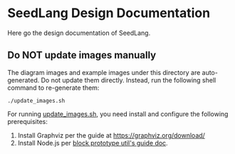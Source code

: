# SeedLang Design Documentation

Here go the design documentation of SeedLang.

## Do NOT update images manually

The diagram images and example images under this directory are auto-generated.
Do not update them directly. Instead, run the following shell command to
re-generate them:

```shell
./update_images.sh
```

For running [update_images.sh](./update_images.sh), you need install and
configure the following prerequisites:

1. Install Graphviz per the guide at https://graphviz.org/download/
2. Install Node.js per [block prototype util's guide
   doc](../utils/block_proto/README.md).
